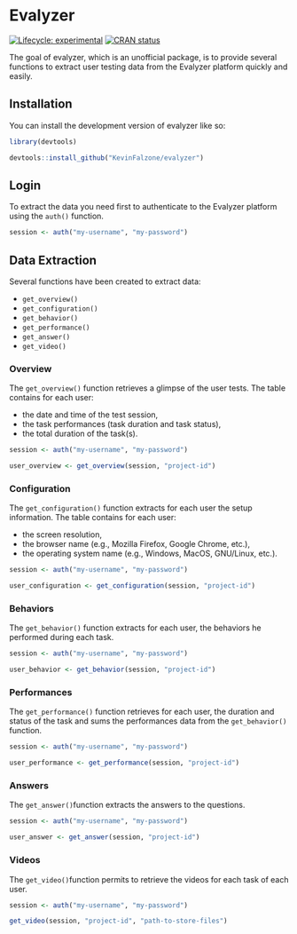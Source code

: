 
# Evalyzer

<!-- badges: start -->

[![Lifecycle:
experimental](https://img.shields.io/badge/lifecycle-experimental-orange.svg)](https://lifecycle.r-lib.org/articles/stages.html#experimental)
[![CRAN
status](https://www.r-pkg.org/badges/version/evalyzer)](https://CRAN.R-project.org/package=evalyzer)
<!-- badges: end -->

The goal of evalyzer, which is an unofficial package, is to provide
several functions to extract user testing data from the Evalyzer
platform quickly and easily.

## Installation

You can install the development version of evalyzer like so:

``` r
library(devtools)

devtools::install_github("KevinFalzone/evalyzer")
```

## Login

To extract the data you need first to authenticate to the Evalyzer
platform using the `auth()` function.

``` r
session <- auth("my-username", "my-password")
```

## Data Extraction

Several functions have been created to extract data:

-   `get_overview()`
-   `get_configuration()`
-   `get_behavior()`
-   `get_performance()`
-   `get_answer()`
-   `get_video()`

### Overview

The `get_overview()` function retrieves a glimpse of the user tests. The
table contains for each user:

-   the date and time of the test session,
-   the task performances (task duration and task status),
-   the total duration of the task(s).

``` r
session <- auth("my-username", "my-password")

user_overview <- get_overview(session, "project-id")
```

### Configuration

The `get_configuration()` function extracts for each user the setup
information. The table contains for each user:

-   the screen resolution,
-   the browser name (e.g., Mozilla Firefox, Google Chrome, etc.),
-   the operating system name (e.g., Windows, MacOS, GNU/Linux, etc.).

``` r
session <- auth("my-username", "my-password")

user_configuration <- get_configuration(session, "project-id")
```

### Behaviors

The `get_behavior()` function extracts for each user, the behaviors he
performed during each task.

``` r
session <- auth("my-username", "my-password")

user_behavior <- get_behavior(session, "project-id")
```

### Performances

The `get_performance()` function retrieves for each user, the duration
and status of the task and sums the performances data from the
`get_behavior()` function.

``` r
session <- auth("my-username", "my-password")

user_performance <- get_performance(session, "project-id")
```

### Answers

The `get_answer()`function extracts the answers to the questions.

``` r
session <- auth("my-username", "my-password")

user_answer <- get_answer(session, "project-id")
```

### Videos

The `get_video()`function permits to retrieve the videos for each task
of each user.

``` r
session <- auth("my-username", "my-password")

get_video(session, "project-id", "path-to-store-files")
```
